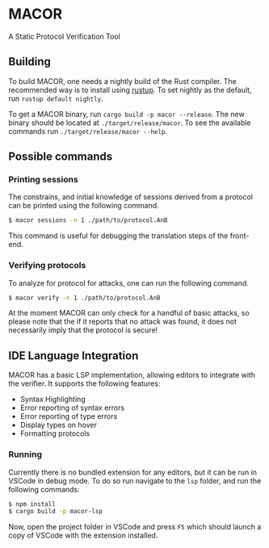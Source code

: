 # MACOR

A Static Protocol Verification Tool

## Building

To build MACOR, one needs a nightly build of the Rust compiler. The recommended way is to install using [rustup](https://rustup.rs/). To set nightly as the default, run `rustup default nightly`.

To get a MACOR binary, run `cargo build -p macor --release`. The new binary should be located at `./target/release/macor`. To see the available commands run `./target/release/macor --help`.

## Possible commands

### Printing sessions

The constrains, and initial knowledge of sessions derived from a protocol can be printed using the following command.

```sh
$ macor sessions -n 1 ./path/to/protocol.AnB
```

This command is useful for debugging the translation steps of the front-end.

### Verifying protocols

To analyze for protocol for attacks, one can run the following command.

```sh
$ macor verify -n 1 ./path/to/protocol.AnB
```

At the moment MACOR can only check for a handful of basic attacks, so please note that the if it reports that no attack was found, it does not necessarily imply that the protocol is secure!

## IDE Language Integration

MACOR has a basic LSP implementation, allowing editors to integrate with the verifier. It supports the following features:

- Syntax Highlighting
- Error reporting of syntax errors
- Error reporting of type errors
- Display types on hover
- Formatting protocols

### Running

Currently there is no bundled extension for any editors, but it can be run in VSCode in debug mode. To do so run navigate to the `lsp` folder, and run the following commands:

```sh
$ npm install
$ cargo build -p macor-lsp
```

Now, open the project folder in VSCode and press `F5` which should launch a copy of VSCode with the extension installed.
